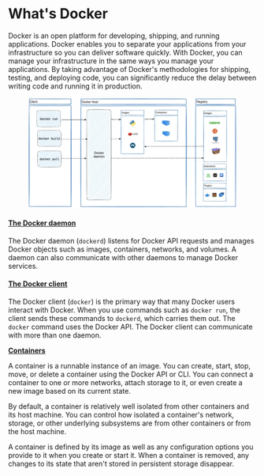 # What's Docker

Docker is an open platform for developing, shipping, and running applications. Docker enables you to separate your applications from your infrastructure so you can deliver software quickly. With Docker, you can manage your infrastructure in the same ways you manage your applications. By taking advantage of Docker's methodologies for shipping, testing, and deploying code, you can significantly reduce the delay between writing code and running it in production.



<figure><img src=".gitbook/assets/image.png" alt=""><figcaption></figcaption></figure>

#### [The Docker daemon](https://docs.docker.com/get-started/overview/#the-docker-daemon) <a href="#the-docker-daemon" id="the-docker-daemon"></a>

The Docker daemon (`dockerd`) listens for Docker API requests and manages Docker objects such as images, containers, networks, and volumes. A daemon can also communicate with other daemons to manage Docker services.

#### [The Docker client](https://docs.docker.com/get-started/overview/#the-docker-client) <a href="#the-docker-client" id="the-docker-client"></a>

The Docker client (`docker`) is the primary way that many Docker users interact with Docker. When you use commands such as `docker run`, the client sends these commands to `dockerd`, which carries them out. The `docker` command uses the Docker API. The Docker client can communicate with more than one daemon.

[**Containers**](https://docs.docker.com/get-started/overview/#containers)

A container is a runnable instance of an image. You can create, start, stop, move, or delete a container using the Docker API or CLI. You can connect a container to one or more networks, attach storage to it, or even create a new image based on its current state.

By default, a container is relatively well isolated from other containers and its host machine. You can control how isolated a container's network, storage, or other underlying subsystems are from other containers or from the host machine.

A container is defined by its image as well as any configuration options you provide to it when you create or start it. When a container is removed, any changes to its state that aren't stored in persistent storage disappear.
